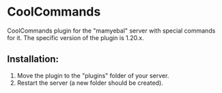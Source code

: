 # CoolCommands

CoolCommands plugin for the "mamyebal" server with special commands for it. The specific version of the plugin is 1.20.x.

## Installation:

1. Move the plugin to the "plugins" folder of your server.
2. Restart the server (a new folder should be created).
